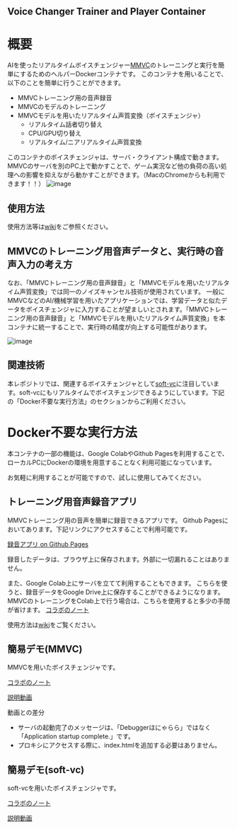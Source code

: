 Voice Changer Trainer and Player Container
----
# 概要
AIを使ったリアルタイムボイスチェンジャー[MMVC](https://github.com/isletennos/MMVC_Trainer)のトレーニングと実行を簡単にするためのヘルパーDockerコンテナです。
このコンテナを用いることで、以下のことを簡単に行うことができます。

- MMVCトレーニング用の音声録音
- MMVCのモデルのトレーニング
- MMVCモデルを用いたリアルタイム声質変換（ボイスチェンジャ）
  - リアルタイム話者切り替え
  - CPU/GPU切り替え
  - リアルタイム/ニアリアルタイム声質変換

このコンテナのボイスチェンジャは、サーバ・クライアント構成で動きます。MMVCのサーバを別のPC上で動かすことで、ゲーム実況など他の負荷の高い処理への影響を抑えながら動かすことができます。（MacのChromeからも利用できます！！）
![image](https://user-images.githubusercontent.com/48346627/193464403-ca981f72-6186-4eda-b715-55abdf236b17.png)


## 使用方法

使用方法等は[wiki](https://github.com/w-okada/voice-changer/wiki)をご参照ください。

## MMVCのトレーニング用音声データと、実行時の音声入力の考え方
なお、「MMVCトレーニング用の音声録音」と「MMVCモデルを用いたリアルタイム声質変換」では同一のノイズキャンセル技術が使用されています。
一般にMMVCなどのAI/機械学習を用いたアプリケーションでは、学習データと似たデータをボイスチェンジャに入力することが望ましいとされます。「MMVCトレーニング用の音声録音」と「MMVCモデルを用いたリアルタイム声質変換」を本コンテナに統一することで、実行時の精度が向上する可能性があります。

![image](https://user-images.githubusercontent.com/48346627/191024059-9c90dfbc-8098-4a81-a905-2a8aa51662ba.png)


## 関連技術
本レポジトリでは、関連するボイスチェンジャとして[soft-vc](https://github.com/bshall/soft-vc)に注目しています。soft-vcにもリアルタイムでボイスチェンジできるようにしています。下記の「Docker不要な実行方法」のセクションからご利用ください。


# Docker不要な実行方法

本コンテナの一部の機能は、Google ColabやGithub Pagesを利用することで、ローカルPCにDockerの環境を用意することなく利用可能になっています。

お気軽に利用することが可能ですので、試しに使用してみてください。

## トレーニング用音声録音アプリ

MMVCトレーニング用の音声を簡単に録音できるアプリです。
Github Pagesにおいてあります。下記リンクにアクセスすることで利用可能です。

[録音アプリ on Github Pages](https://w-okada.github.io/voice-changer/)

録音したデータは、ブラウザ上に保存されます。外部に一切漏れることはありません。


また、Google Colab上にサーバを立てて利用することもできます。
こちらを使うと、録音データをGoogle Drive上に保存することができるようになります。MMVCのトレーニングをColab上で行う場合は、こちらを使用すると多少の手間が省けます。
[コラボのノート](https://github.com/w-okada/voice-changer/blob/master/VoiceRecorder.ipynb)


使用方法は[wiki](https://github.com/w-okada/voice-changer/wiki/500_%E3%83%AC%E3%82%B3%E3%83%BC%E3%83%80%E3%83%BC)をご覧ください。


## 簡易デモ(MMVC)
MMVCを用いたボイスチェンジャです。

[コラボのノート](https://github.com/w-okada/voice-changer/blob/dev/VoiceChangerDemo.ipynb)

[説明動画](https://twitter.com/DannadoriYellow/status/1564897136999022592)

動画との差分

- サーバの起動完了のメッセージは、「Debuggerほにゃらら」ではなく「Application startup complete.」です。
- プロキシにアクセスする際に、index.htmlを追加する必要はありません。

## 簡易デモ(soft-vc)
soft-vcを用いたボイスチェンジャです。

[コラボのノート](https://github.com/w-okada/voice-changer/blob/master/SoftVcDemo.ipynb)

[説明動画](https://user-images.githubusercontent.com/48346627/191019809-e7ae7c86-4b44-45f3-9dc3-3dc668992db4.mp4
)


